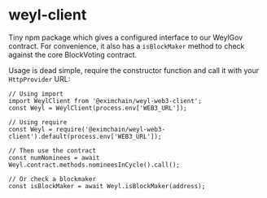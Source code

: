 # weyl-client
Tiny npm package which gives a configured interface to our WeylGov contract.  For convenience, it also has a `isBlockMaker` method to check against the core BlockVoting contract.

Usage is dead simple, require the constructor function and call it with your `HttpProvider` URL:

```nodejs
// Using import
import WeylClient from '@eximchain/weyl-web3-client';
const Weyl = WeylClient(process.env['WEB3_URL']);

// Using require
const Weyl = require('@eximchain/weyl-web3-client').default(process.env['WEB3_URL']);

// Then use the contract
const numNominees = await Weyl.contract.methods.nomineesInCycle().call();

// Or check a blockmaker
const isBlockMaker = await Weyl.isBlockMaker(address);
```